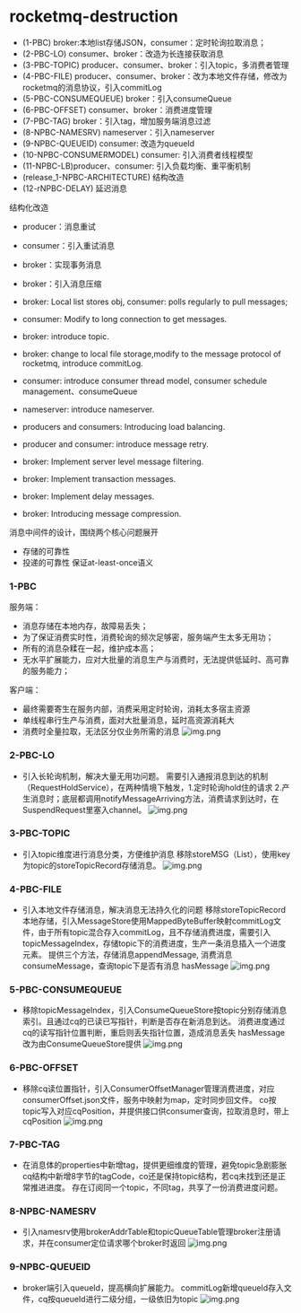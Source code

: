 # rocketmq-destruction
- (1-PBC) broker:本地list存储JSON，consumer：定时轮询拉取消息；
- (2-PBC-LO) consumer、broker：改造为长连接获取消息
- (3-PBC-TOPIC) producer、consumer、broker：引入topic，多消费者管理
- (4-PBC-FILE) producer、consumer、broker：改为本地文件存储，修改为rocketmq的消息协议，引入commitLog
- (5-PBC-CONSUMEQUEUE) broker：引入consumeQueue
- (6-PBC-OFFSET) consumer、broker：消费进度管理
- (7-PBC-TAG) broker：引入tag，增加服务端消息过滤
- (8-NPBC-NAMESRV) nameserver：引入nameserver
- (9-NPBC-QUEUEID) consumer: 改造为queueId
- (10-NPBC-CONSUMERMODEL) consumer: 引入消费者线程模型
- (11-NPBC-LB)producer、consumer: 引入负载均衡、重平衡机制
- (release_1-NPBC-ARCHITECTURE) 结构改造
- (12-rNPBC-DELAY) 延迟消息

结构化改造
- producer：消息重试
- consumer：引入重试消息
- broker：实现事务消息
- broker：引入消息压缩

- broker: Local list stores obj, consumer: polls regularly to pull messages;
- consumer: Modify to long connection to get messages.
- broker: introduce topic. 
- broker: change to local file storage,modify to the message protocol of rocketmq, introduce commitLog.
- consumer: introduce consumer thread model, consumer schedule management、consumeQueue
- nameserver: introduce nameserver.
- producers and consumers: Introducing load balancing.
- producer and consumer: introduce message retry.
- broker: Implement server level message filtering.
- broker: Implement transaction messages.
- broker: Implement delay messages.
- broker: Introducing message compression.

消息中间件的设计，围绕两个核心问题展开
- 存储的可靠性
- 投递的可靠性
保证at-least-once语义

### 1-PBC
服务端：
- 消息存储在本地内存，故障易丢失；
- 为了保证消费实时性，消费轮询的频次足够密，服务端产生太多无用功；
- 所有的消息杂糅在一起，维护成本高；
- 无水平扩展能力，应对大批量的消息生产与消费时，无法提供低延时、高可靠的服务能力；

客户端：
- 最终需要寄生在服务内部，消费采用定时轮询，消耗太多宿主资源
- 单线程串行生产与消费，面对大批量消息，延时高资源消耗大
- 消费时全量拉取，无法区分仅业务所需的消息
![img.png](doc/evolution/evo_01.png)

### 2-PBC-LO
- 引入长轮询机制，解决大量无用功问题。
需要引入通报消息到达的机制（RequestHoldService），在两种情境下触发，1.定时轮询hold住的请求 2.产生消息时；底层都调用notifyMessageArriving方法，消费请求到达时，在SuspendRequest里塞入channel。
![img.png](doc/evolution/evo_02.png)

### 3-PBC-TOPIC
- 引入topic维度进行消息分类，方便维护消息
移除storeMSG（List），使用key为topic的storeTopicRecord存储消息。
![img.png](doc/evolution/evo_03.png)

### 4-PBC-FILE
- 引入本地文件存储消息，解决消息无法持久化的问题
移除storeTopicRecord本地存储，引入MessageStore使用MappedByteBuffer映射commitLog文件，由于所有topic混合存入commitLog，且不存储消费进度，需要引入topicMessageIndex，存储topic下的消费进度，生产一条消息插入一个进度元素。
提供三个方法，存储消息appendMessage, 消费消息consumeMessage，查询topic下是否有消息 hasMessage
![img.png](doc/evolution/evo_04.png)

### 5-PBC-CONSUMEQUEUE
- 移除topicMessageIndex，引入ConsumeQueueStore按topic分别存储消息索引。且通过cq的已读已写指针，判断是否存在新消息到达。
消费进度通过cq的读写指针位置判断，重启则丢失指针位置，造成消息丢失
hasMessage改为由ConsumeQueueStore提供
![img.png](doc/evolution/evo_05.png)

### 6-PBC-OFFSET
- 移除cq读位置指针，引入ConsumerOffsetManager管理消费进度，对应consumerOffset.json文件，服务中映射为map，定时同步回文件。
co按topic写入对应cqPosition，并提供接口供consumer查询，拉取消息时，带上cqPosition
![img.png](doc/evolution/evo_06.png)

### 7-PBC-TAG
- 在消息体的properties中新增tag，提供更细维度的管理，避免topic急剧膨胀
cq结构中新增8字节的tagCode，co还是保持topic结构，若cq未找到还是正常推进进度。
存在订阅同一个topic，不同tag，共享了一份消费进度问题。

### 8-NPBC-NAMESRV
- 引入namesrv使用brokerAddrTable和topicQueueTable管理broker注册请求，并在consumer定位请求哪个broker时返回
![img.png](doc/evolution/evo_08.png)

### 9-NPBC-QUEUEID
- broker端引入queueId，提高横向扩展能力。
commitLog新增queueId存入文件，cq按queueId进行二级分组，一级依旧为topic
![img.png](doc/evolution/evo_09.png)
